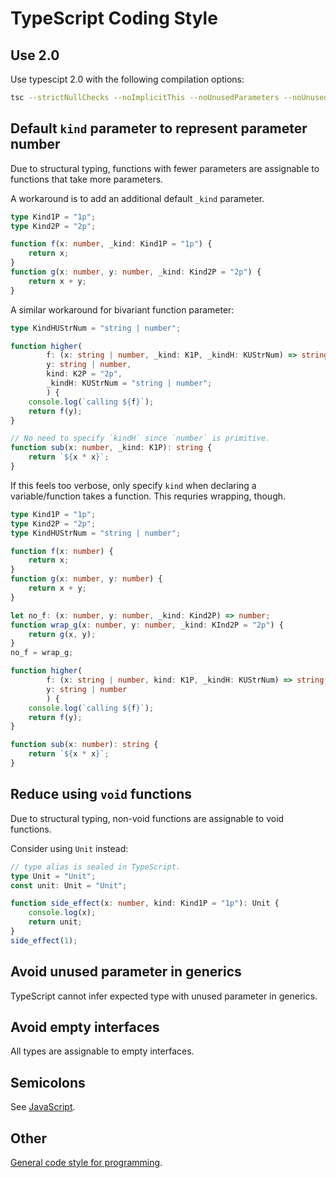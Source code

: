 TypeScript Coding Style
=======================

Use 2.0
--------

Use typescipt 2.0 with the following compilation options:

```sh
tsc --strictNullChecks --noImplicitThis --noUnusedParameters --noUnusedLocals
```

Default `kind` parameter to represent parameter number
------------------------------------------------------

Due to structural typing,
functions with fewer parameters are assignable to functions that take more parameters.

A workaround is to add an additional default `_kind` parameter.

```typescript
type Kind1P = "1p";
type Kind2P = "2p";

function f(x: number, _kind: Kind1P = "1p") {
    return x;
}
function g(x: number, y: number, _kind: Kind2P = "2p") {
    return x + y;
}
```

A similar workaround for bivariant function parameter:

```typescript
type KindHUStrNum = "string | number";

function higher(
        f: (x: string | number, _kind: K1P, _kindH: KUStrNum) => string,
        y: string | number,
        kind: K2P = "2p",
        _kindH: KUStrNum = "string | number";
        ) {
	console.log(`calling ${f}`);
	return f(y);
}

// No need to specify `kindH` since `number` is primitive.
function sub(x: number, _kind: K1P): string {
	return `${x * x}`;
}
```

If this feels too verbose,
only specify `kind` when declaring a variable/function takes a function.
This requries wrapping, though.

```typescript
type Kind1P = "1p";
type Kind2P = "2p";
type KindHUStrNum = "string | number";

function f(x: number) {
    return x;
}
function g(x: number, y: number) {
    return x + y;
}

let no_f: (x: number, y: number, _kind: Kind2P) => number;
function wrap_g(x: number, y: number, _kind: KInd2P = "2p") {
    return g(x, y);
}
no_f = wrap_g;

function higher(
        f: (x: string | number, kind: K1P, _kindH: KUStrNum) => string,
        y: string | number
        ) {
	console.log(`calling ${f}`);
	return f(y);
}

function sub(x: number): string {
	return `${x * x}`;
}
```

Reduce using `void` functions
-----------------------------

Due to structural typing, non-void functions are assignable to void functions.

Consider using `Unit` instead:

```typescript
// type alias is sealed in TypeScript.
type Unit = "Unit";
const unit: Unit = "Unit";

function side_effect(x: number, kind: Kind1P = "1p"): Unit {
    console.log(x);
    return unit;
}
side_effect(1);
```

Avoid unused parameter in generics
----------------------------------

TypeScript cannot infer expected type with unused parameter in generics.

Avoid empty interfaces
----------------------

All types are assignable to empty interfaces.

Semicolons
----------

See [JavaScript](/coding-style/javascript/).

Other
-----

[General code style for programming](general/).